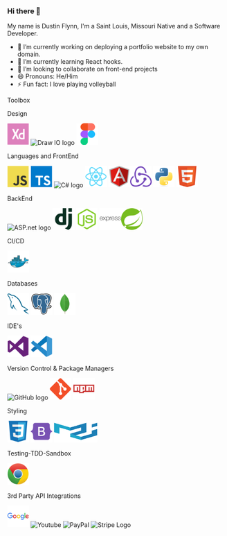 ### Hi there 👋

My name is Dustin Flynn, I'm a Saint Louis, Missouri Native and a Software Developer.

- 🔭 I’m currently working on deploying a portfolio website to my own domain.
- 🌱 I’m currently learning React hooks.
- 👯 I’m looking to collaborate on front-end projects
- 😄 Pronouns: He/Him
- ⚡ Fun fact: I love playing volleyball

Toolbox

Design  

<img src="https://github.com/devicons/devicon/blob/master/icons/xd/xd-plain.svg" alt="XD logo" width="50" height="50" /> <img src="https://dashboard.snapcraft.io/site_media/appmedia/2019/08/android-chrome-512x512.png" alt="Draw IO logo" width="50" height="50" /> <img src="https://github.com/devicons/devicon/blob/master/icons/figma/figma-original.svg" alt="Figma Logo" width ="50" height="50" />


Languages and FrontEnd

<img src="https://github.com/devicons/devicon/blob/master/icons/javascript/javascript-original.svg" alt=" JavaScript logo" width="50" height="50" /> <img src="https://github.com/devicons/devicon/blob/master/icons/typescript/typescript-original.svg" alt="Typescript logo" width="50" height="50" /> <img src="https://cis.msjc.edu/Tutorials/Programming/Languages/Csharp/images/Csharp_logo.png" alt="C# logo" width="50" height="50" /> <img src="https://github.com/devicons/devicon/blob/master/icons/react/react-original.svg" alt="React logo" width="50" height="50" /> <img src="https://github.com/devicons/devicon/blob/master/icons/angularjs/angularjs-original.svg" alt="Angular logo" width="50" height="50" /><img src="https://github.com/devicons/devicon/blob/master/icons/redux/redux-original.svg" alt="Redux logo" width="50" height="50" /> <img src="https://github.com/devicons/devicon/blob/master/icons/python/python-original.svg" alt="Python logo" width="50" height="50" /> <img src="https://github.com/devicons/devicon/blob/master/icons/html5/html5-original.svg" alt=" HTML5 logo" width="50" height="50" />


BackEnd

<img src="https://www.natmarchand.fr/wp-content/uploads/2018/05/asp.net_.jpg" alt="ASP.net logo" width="50" height="50" /> <img src="https://github.com/devicons/devicon/blob/master/icons/django/django-plain.svg" alt="Django logo" width="50" height="50" /> <img src="https://github.com/devicons/devicon/blob/master/icons/nodejs/nodejs-original.svg" alt="NodeJS logo" width="50" height="50" /> <img src="https://github.com/devicons/devicon/blob/master/icons/express/express-original-wordmark.svg" alt="Express Logo" width="50" height="50" /><img src="https://github.com/devicons/devicon/blob/master/icons/spring/spring-original.svg" alt="Spring logo" width="50" height="50" />

CI/CD

<img src="https://github.com/devicons/devicon/blob/master/icons/docker/docker-original.svg" alt="Docker logo" width="50" height="50" /> 

Databases

<img src="https://github.com/devicons/devicon/blob/master/icons/mysql/mysql-original.svg" alt="MySQL logo" width="50" height="50" /> <img src="https://github.com/devicons/devicon/blob/master/icons/postgresql/postgresql-original.svg" alt="Postgresql logo" width="50" height="50" /> <img src="https://github.com/devicons/devicon/blob/master/icons/mongodb/mongodb-original.svg" alt="MongoDB logo" width="50" height="50" /> 


IDE's

<img src="https://github.com/devicons/devicon/blob/master/icons/visualstudio/visualstudio-plain.svg" alt="Visual Studio logo" width="50" height="50" /> <img src="https://github.com/devicons/devicon/blob/master/icons/vscode/vscode-original.svg" alt="VS Code logo" width="50" height="50" />


Version Control & Package Managers

<img src="https://www.pngkey.com/png/full/178-1787243_github-icon-png-github-icon-white-png.png" alt="GitHub logo" width="50" height="50" /> <img src="https://github.com/devicons/devicon/blob/master/icons/git/git-original.svg" alt="Git logo" width="50" height="50" /> <img src="https://github.com/devicons/devicon/blob/master/icons/npm/npm-original-wordmark.svg" alt="NPM logo" width="50" height="50" /> 

Styling

<img src="https://github.com/devicons/devicon/blob/master/icons/css3/css3-original.svg" alt="CSS logo" width="50" height="50" /> <img src="https://github.com/devicons/devicon/blob/master/icons/bootstrap/bootstrap-plain.svg" alt="Bootstrap logo" width="50" height="50" /> <img src="https://github.com/devicons/devicon/blob/master/icons/materialui/materialui-original.svg" alt="Material UI logo" width="100" height="50" />


Testing-TDD-Sandbox

<img src="https://github.com/devicons/devicon/blob/master/icons/chrome/chrome-original.svg" alt="Chrome logo" width="50" height="50" /> 

 
3rd Party API Integrations

<img src="https://github.com/devicons/devicon/blob/master/icons/google/google-original-wordmark.svg" alt="Google Maps" width="50" height="50" /> <img src="https://www.freeiconspng.com/thumbs/youtube-logo-png/youtube-icon-app-logo-png-9.png" alt="Youtube" width="50" height="50" /> 
<img src="https://www.paypalobjects.com/webstatic/mktg/logo-center/PP_Acceptance_Marks_for_LogoCenter_150x94.png" alt="PayPal" width="75" height="50" /> <img src="https://upload.wikimedia.org/wikipedia/commons/b/ba/Stripe_Logo%2C_revised_2016.svg" alt="Stripe Logo" width="50" height="50" />
